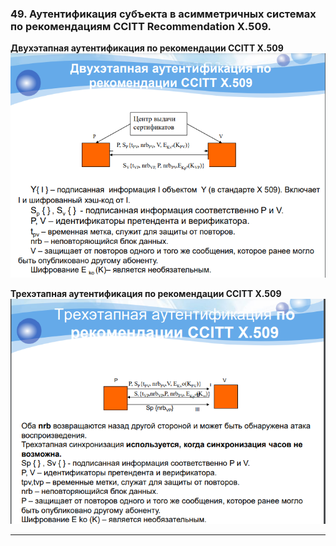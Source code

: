 ### 49. Аутентификация субъекта в асимметричных системах по рекомендациям CCITT Recommendation X.509.
**Двухэтапная аутентификация по рекомендации CCITT X.509**
![Рисунок 1](/images/Screenshot_16.png)

**Трехэтапная аутентификация по рекомендации CCITT X.509**
![Рисунок 2](/images/Screenshot_17.png)

___
